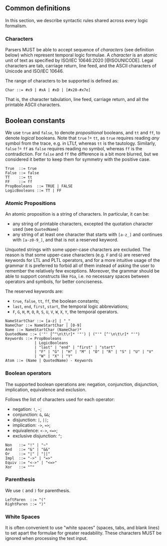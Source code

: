 ## Common definitions

In this section, we describe syntactic rules
shared across every logic formalism.

### Characters

Parsers MUST be able to accept sequence of _characters_ (see definition below)
which represent temporal logic formulae.
A _character_ 
is an atomic unit of text as specified by ISO/IEC 10646:2020
[@ISOUNICODE].
Legal characters are tab, carriage return, line feed, and the ASCII characters 
of Unicode and ISO/IEC 10646.

The range of characters to be supported
is defined as:
```
Char ::= #x9 | #xA | #xD | [#x20-#x7e]
```

That is, the character tabulation, line feed, carriage return,
and all the printable ASCII characters.

## Boolean constants

We use `true` and `false`, to denote _propositional_ booleans,
and `tt` and `ff`, to denote _logical_ booleans.
Note that `true` != `tt`, as `true` requires reading
_any_ symbol from the trace, e.g. in LTLf, whereas `tt` 
is the tautology. Similarly, `false` != `ff` as
`false` requires reading no symbol, whereas `ff` is the contradiction.
For `false` and `ff` the difference is a bit more blurred,
but we considered it better to keep them for symmetry with the positive case.

```
True  ::= true
False ::= false
TT    ::= tt
FF    ::= ff
PropBooleans  ::= TRUE | FALSE
LogicBooleans ::= TT | FF
```

### Atomic Propositions

An atomic proposition is a string of characters. 
In particular, it can be:

- any string of printable characters, excepted the quotation character used (see `QuotedName`)
- any string of at least one character that starts with `[a-z_]`
  and continues with `[a-z0-9_]`, and that is not a reserved keyword.

Unquoted strings with some upper-case characters are excluded. 
The reason is that some upper-case characters (e.g. `F` and `G`) 
are reserved keywords for LTL and PLTL operators,
and for a more intuitive usage of the grammar it is preferred to forbid
all of them instead of asking the user to remember the relatively few exceptions.
Moreover, the grammar should be able to support constructs like
`FGa`, i.e. no necessary spaces between operators and symbols, for better conciseness.

The reserved keywords are:

- `true`, `false`, `tt`, `ff`, the boolean constants;
- `last`, `end`, `first`, `start`, the temporal logic abbreviations;
- `F`, `G`, `H`, `M`, `O`, `R`, `S`, `U`, `V`, `W`, `X`, `Y`, the temporal operators.

```
NameStartChar ::= [a-z] | "_"
NameChar ::= NameStartChar | [0-9]
Name ::= NameStartChar (NameChar)*
QuotedName ::= ('"' [^"\n\t\r]* '"') | ("'" [^'\n\t\r]* "'")
Keywords ::= PropBooleans
             | LogicBooleans
             | "last" | "end" | "first" | "start"
             | "F" | "G" | "H" | "M" | "O" | "R" | "S" | "U" | "V" 
             | "W" | "X" | "Y"
Atom ::= (Name | QuotedName) - Keywords
```

### Boolean operators

The supported boolean operations 
are: negation, conjunction, disjunction,
implication, equivalence and exclusion.

Follows the list of characters used
for each operator:

- negation: `!`, `~`;
- conjunction: `&`, `&&`;
- disjunction: `|`, `||`;
- implication: `->`, `=>`;
- equivalence: `<->`, `<=>`;
- exclusive disjunction: `^`;

```
Non   ::= "!" | "~"
And   ::= "&" | "&&"
Or    ::= "|" | "||"
Impl  ::= "->" | "=>"
Equiv ::= "<->" | "<=>"
Xor   ::= "^"
```

### Parenthesis

We use `(` and `)` for parenthesis.

```
LeftParen  ::= "("
RightParen ::= ")"
```

### White Spaces

It is often convenient to use "white spaces" 
(spaces, tabs, and blank lines) to set apart the formulae for greater readability.
These characters MUST be ignored when processing the text input.



